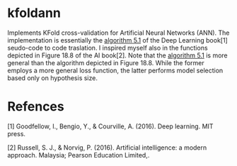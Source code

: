 # kfoldann
Implements KFold cross-validation for Artificial Neural Networks (ANN). The implementation is essentially the [algorithm 5.1](http://www.deeplearningbook.org/contents/ml.html) of the Deep Learning book[1] seudo-code to code traslation. I inspired myself also in the functions depicted in Figure 18.8 of the AI book[2]. Note that the [algorithm 5.1](http://www.deeplearningbook.org/contents/ml.html) is more general than the algorithm depicted in Figure 18.8. While the former employs a more general loss function, the latter performs model selection based only on hypothesis size.

# Refences
[1] Goodfellow, I., Bengio, Y., & Courville, A. (2016). Deep learning. MIT press.

[2] Russell, S. J., & Norvig, P. (2016). Artificial intelligence: a modern approach. Malaysia; Pearson Education Limited,.
